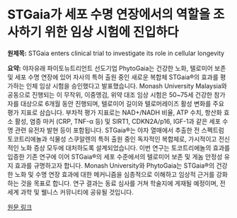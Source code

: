 # STGaia가 세포 수명 연장에서의 역할을 조사하기 위한 임상 시험에 진입하다

**원제목:** STGaia enters clinical trial to investigate its role in cellular longevity

**요약:** 야자유래 파이토뉴트리언트 선도기업 PhytoGaia는 건강한 노화, 텔로미어 보존 및 세포 수명 연장에 있어 자사의 특허 출원 중인 새로운 복합체 STGaia®의 효과를 평가하는 인체 임상 시험을 승인했다고 발표했습니다.  Monash University Malaysia와 공동으로 진행되는 이 무작위, 이중맹검, 위약 대조 임상 시험은 50~75세 건강한 참가자를 대상으로 6개월 동안 진행되며, 텔로미어 길이와 텔로머레이즈 활성 변화를 주요 평가 지표로 삼습니다.  부차적 평가 지표로는 NAD+/NADH 비율, ATP 수치, 항산화 효소 활성, 염증 마커 (CRP, TNF-α 등) 및 SIRT1, CDKN2A/p16, IGF-1과 같은 세포 수명 관련 유전자 발현 등이 포함됩니다.  STGaia®는 야자 열매에서 추출한 전 스펙트럼 토코트리에놀과 식물성 스쿠알렌의 특허 출원 중인 독자적인 복합체로, 가시적이고 전신적인 노화 증상 모두에 대처하도록 설계되었습니다.  이번 연구는 토코트리에놀의 효과를 입증한 기존 연구에 이어 STGaia®의 세포 수준에서의 텔로미어 보존 및 게놈 안정성 유지 효과를 규명하고자 합니다. Monash University와 PhytoGaia는 STGaia®의 건강한 노화 및 수명 연장 효과에 대한 메커니즘을 심층적으로 이해하고 임상적 근거를 강화하는 것을 목표로 합니다.  연구 결과는 동료 심사를 거쳐 학술지에 게재될 예정이며, 전 세계 과학 및 웰니스 커뮤니티에 공유될 것입니다.

[원문 링크](https://nutraceuticalbusinessreview.com/stgaia-enters-clinical-trial-to-investigate-its-role)
